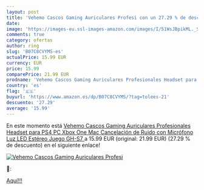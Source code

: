 ```yaml
---
layout: post
title: 'Vehemo Cascos Gaming Auriculares Profesi con un 27.29 % de descuento'
date: 
image: 'https://images-eu.ssl-images-amazon.com/images/I/51WsJBpikML._SL200_.jpg'
comments: true
category: ofertas
author: ring
slug: 'B07C8CVYMS-es'
actualPrice: 15.99 EUR
currency: EUR
price: 15.99
comparePrice: 21.99 EUR
prodname: 'Vehemo Cascos Gaming Auriculares Profesionales Headset para PS4 PC Xbox One Mac Cancelación de Ruido con Micrófono Luz LED Estéreo Juego  GH-S7 '
country: 'es'
flag: '🇪🇸'
buyurl: 'https://www.amazon.es/dp/B07C8CVYMS/?tag=tolees-21'
descuento: '27.29'
average: '15.99'
---
```


En este momento está [Vehemo Cascos Gaming Auriculares Profesionales Headset para PS4 PC Xbox One Mac Cancelación de Ruido con Micrófono Luz LED Estéreo Juego  GH-S7 ](https://www.amazon.es/dp/B07C8CVYMS/?tag=tolees-21) a 15.99 EUR (original: 21.99 EUR) (27.29 %  de descuento) en el siguiente enlace!

[![Vehemo Cascos Gaming Auriculares Profesi](https://images-eu.ssl-images-amazon.com/images/I/51WsJBpikML._SL200_.jpg)](https://www.amazon.es/dp/B07C8CVYMS/?tag=tolees-21)

🔎:


[Aquí!!!](https://www.amazon.es/dp/B07C8CVYMS/?tag=tolees-21)
